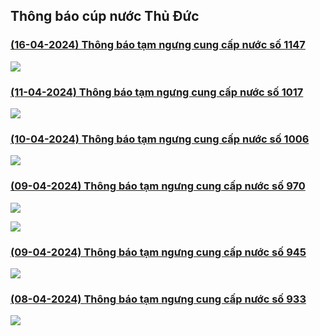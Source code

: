 ## Thông báo cúp nước Thủ Đức

### [(16-04-2024) Thông báo tạm ngưng cung cấp nước số 1147](https://www.capnuocthuduc.vn/images/2024/1147_thong_bao_tam_ngu_cung_cap_nuoc.pdf)

![](images/news_0_0.png)

### [(11-04-2024) Thông báo tạm ngưng cung cấp nước số 1017](https://www.capnuocthuduc.vn/images/2024/1017_th_ng_b_o_t_m_ng_ng_cung_c_p_n_c_ng_10_-_kp2-_hi_p_b_nh_ch_nh_12.04.24_-_signed_3_.pdf)

![](images/news_1_0.png)

### [(10-04-2024) Thông báo tạm ngưng cung cấp nước số 1006](https://www.capnuocthuduc.vn/images/2024/tb_ng_n_c_ph_ng_ph_h_u_long_tr_ng_tr_ng_th_nh_long_ph_c_-_signed_2__1.pdf)

![](images/news_2_0.png)

### [(09-04-2024) Thông báo tạm ngưng cung cấp nước số 970](https://www.capnuocthuduc.vn/images/2024/970_th_ng_b_o_ng_n_c_linh_t_y_tr_ng_th_12_13.4.24_1_-_signed_3_.pdf)

![](images/news_3_0.png)

![](images/news_3_1.png)

### [(09-04-2024) Thông báo tạm ngưng cung cấp nước số 945](https://www.capnuocthuduc.vn/images/2024/th_ng_b_o_ng_n_c_bo1043_-_signed_2_.pdf)

![](images/news_4_0.png)

### [(08-04-2024) Thông báo tạm ngưng cung cấp nước số 933](https://www.capnuocthuduc.vn/images/2024/th_ng_b_o_ng_n_c_ph_ng_ph_h_u_long_tr_ng_tr_ng_th_nh_long_ph_c_-_signed_2_.pdf)

![](images/news_5_0.png)
